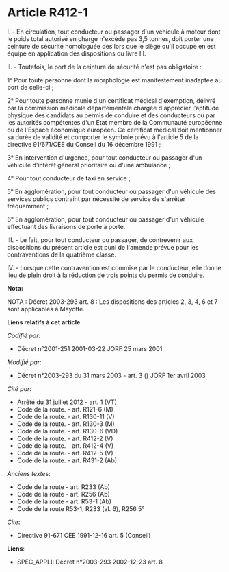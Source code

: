 # Article R412-1

I. - En circulation, tout conducteur ou passager d'un véhicule à moteur dont le poids total autorisé en charge n'excède pas
3,5 tonnes, doit porter une ceinture de sécurité homologuée dès lors que le siège qu'il occupe en est équipé en application
des dispositions du livre III.

II. - Toutefois, le port de la ceinture de sécurité n'est pas obligatoire :

1° Pour toute personne dont la morphologie est manifestement inadaptée au port de celle-ci ;

2° Pour toute personne munie d'un certificat médical d'exemption, délivré par la commission médicale départementale chargée
d'apprécier l'aptitude physique des candidats au permis de conduire et des conducteurs ou par les autorités compétentes d'un
Etat membre de la Communauté européenne ou de l'Espace économique européen. Ce certificat médical doit mentionner sa durée de
validité et comporter le symbole prévu à l'article 5 de la directive 91/671/CEE du Conseil du 16 décembre 1991 ;

3° En intervention d'urgence, pour tout conducteur ou passager d'un véhicule d'intérêt général prioritaire ou d'une
ambulance ;

4° Pour tout conducteur de taxi en service ;

5° En agglomération, pour tout conducteur ou passager d'un véhicule des services publics contraint par nécessité de service
de s'arrêter fréquemment ;

6° En agglomération, pour tout conducteur ou passager d'un véhicule effectuant des livraisons de porte à porte.

III. - Le fait, pour tout conducteur ou passager, de contrevenir aux dispositions du présent article est puni de l'amende
prévue pour les contraventions de la quatrième classe.

IV. - Lorsque cette contravention est commise par le conducteur, elle donne lieu de plein droit à la réduction de trois
points du permis de conduire.

**Nota:**

NOTA : Décret 2003-293 art. 8 : Les dispositions des articles 2, 3, 4, 6 et 7 sont applicables à Mayotte.

**Liens relatifs à cet article**

_Codifié par_:

  - Décret n°2001-251 2001-03-22 JORF 25 mars 2001

_Modifié par_:

  - Décret n°2003-293 du 31 mars 2003 - art. 3 () JORF 1er avril 2003

_Cité par_:

  - Arrêté du 31 juillet 2012 - art. 1 (VT)
  - Code de la route. - art. R121-6 (M)
  - Code de la route. - art. R130-11 (V)
  - Code de la route. - art. R130-3 (M)
  - Code de la route. - art. R130-6 (VD)
  - Code de la route. - art. R412-2 (V)
  - Code de la route. - art. R412-4 (V)
  - Code de la route. - art. R412-5 (V)
  - Code de la route. - art. R431-2 (Ab)

_Anciens textes_:

  - Code de la route - art. R233 (Ab)
  - Code de la route - art. R256 (Ab)
  - Code de la route - art. R53-1 (Ab)
  - Code de la route R53-1, R233 (al. 6), R256 5°

_Cite_:

  - Directive 91-671 CEE 1991-12-16 art. 5 (Conseil)

**Liens**:

  - SPEC_APPLI: Décret n°2003-293 2002-12-23 art. 8
